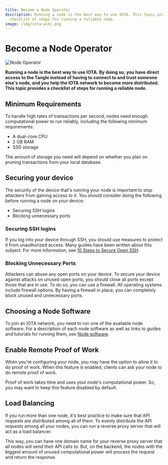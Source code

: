 ```yaml
---
title: Become a Node Operator
description: Running a node is the best way to use IOTA. This topic provides a
  checklist of steps for running a reliable node.
image: /img/iota-wiki.png
---
```


# Become a Node Operator

![Node Operator](/img/Banner/banner_node_operator.svg)

**Running a node is the best way to use IOTA. By doing so, you have direct access to the Tangle instead of having to connect to and trust someone else's node, and you help the IOTA network to become more distributed. This topic provides a checklist of steps for running a reliable node.**

## Minimum Requirements

To handle high rates of transactions per second, nodes need enough computational power to run reliably, including the following minimum requirements:

- A dual-core CPU
- 2 GB RAM
- SSD storage

The amount of storage you need will depend on whether you plan on pruning transactions from your local database.

## Securing your device

The security of the device that's running your node is important to stop attackers from gaining access to it. You should consider doing the following before running a node on your device:

- Securing SSH logins
- Blocking unnecessary ports

### Securing SSH logins

If you log into your device through SSH, you should use measures to protect it from unauthorized access. Many guides have been written about this subject. For more information, see [10 Steps to Secure Open SSH](https://blog.devolutions.net/2017/04/10-steps-to-secure-open-ssh).

### Blocking Unnecessary Ports

Attackers can abuse any open ports on your device. To secure your device against attacks on unused open ports, you should close all ports except those that are in use. To do so, you can use a firewall. All operating systems include firewall options. By having a firewall in place, you can completely block unused and unnecessary ports.

## Choosing a Node Software

To join an IOTA network, you need to run one of the available node software. For a description of each node software as well as links to guides and tutorials for running them, see [Node software](https://wiki.iota.org/develop/nodes/node-software).

## Enable Remote Proof of Work

When you're configuring your node, you may have the option to allow it to do proof of work. When this feature is enabled, clients can ask your node to do remote proof of work.

Proof of work takes time and uses your node's computational power. So, you may want to keep this feature disabled by default.

## Load Balancing

If you run more than one node, it's best practice to make sure that API requests are distributed among all of them. To evenly distribute the API requests among all your nodes, you can run a reverse proxy server that will act as a load balancer.

This way, you can have one domain name for your reverse proxy server that all nodes will send their API calls to. But, on the backend, the nodes with the biggest amount of unused computational power will process the request and return the response.
